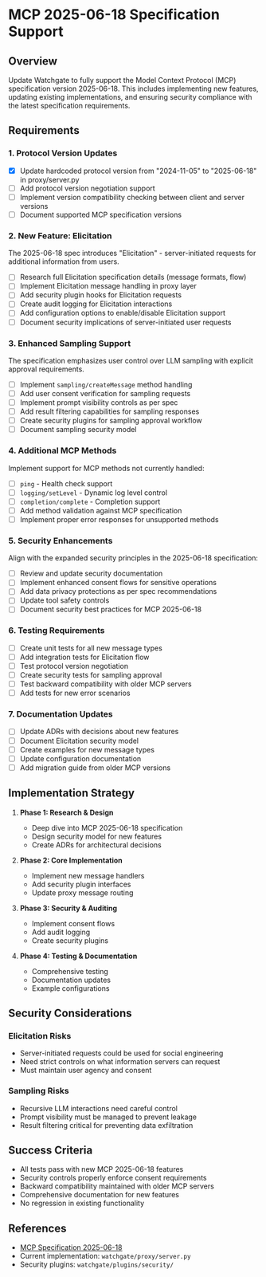 # MCP 2025-06-18 Specification Support

## Overview
Update Watchgate to fully support the Model Context Protocol (MCP) specification version 2025-06-18. This includes implementing new features, updating existing implementations, and ensuring security compliance with the latest specification requirements.

## Requirements

### 1. Protocol Version Updates
- [x] Update hardcoded protocol version from "2024-11-05" to "2025-06-18" in proxy/server.py
- [ ] Add protocol version negotiation support
- [ ] Implement version compatibility checking between client and server versions
- [ ] Document supported MCP specification versions

### 2. New Feature: Elicitation
The 2025-06-18 spec introduces "Elicitation" - server-initiated requests for additional information from users.

- [ ] Research full Elicitation specification details (message formats, flow)
- [ ] Implement Elicitation message handling in proxy layer
- [ ] Add security plugin hooks for Elicitation requests
- [ ] Create audit logging for Elicitation interactions
- [ ] Add configuration options to enable/disable Elicitation support
- [ ] Document security implications of server-initiated user requests

### 3. Enhanced Sampling Support
The specification emphasizes user control over LLM sampling with explicit approval requirements.

- [ ] Implement `sampling/createMessage` method handling
- [ ] Add user consent verification for sampling requests
- [ ] Implement prompt visibility controls as per spec
- [ ] Add result filtering capabilities for sampling responses
- [ ] Create security plugins for sampling approval workflow
- [ ] Document sampling security model

### 4. Additional MCP Methods
Implement support for MCP methods not currently handled:

- [ ] `ping` - Health check support
- [ ] `logging/setLevel` - Dynamic log level control
- [ ] `completion/complete` - Completion support
- [ ] Add method validation against MCP specification
- [ ] Implement proper error responses for unsupported methods

### 5. Security Enhancements
Align with the expanded security principles in the 2025-06-18 specification:

- [ ] Review and update security documentation
- [ ] Implement enhanced consent flows for sensitive operations
- [ ] Add data privacy protections as per spec recommendations
- [ ] Update tool safety controls
- [ ] Document security best practices for MCP 2025-06-18

### 6. Testing Requirements
- [ ] Create unit tests for all new message types
- [ ] Add integration tests for Elicitation flow
- [ ] Test protocol version negotiation
- [ ] Create security tests for sampling approval
- [ ] Test backward compatibility with older MCP servers
- [ ] Add tests for new error scenarios

### 7. Documentation Updates
- [ ] Update ADRs with decisions about new features
- [ ] Document Elicitation security model
- [ ] Create examples for new message types
- [ ] Update configuration documentation
- [ ] Add migration guide from older MCP versions

## Implementation Strategy

1. **Phase 1: Research & Design**
   - Deep dive into MCP 2025-06-18 specification
   - Design security model for new features
   - Create ADRs for architectural decisions

2. **Phase 2: Core Implementation**
   - Implement new message handlers
   - Add security plugin interfaces
   - Update proxy message routing

3. **Phase 3: Security & Auditing**
   - Implement consent flows
   - Add audit logging
   - Create security plugins

4. **Phase 4: Testing & Documentation**
   - Comprehensive testing
   - Documentation updates
   - Example configurations

## Security Considerations

### Elicitation Risks
- Server-initiated requests could be used for social engineering
- Need strict controls on what information servers can request
- Must maintain user agency and consent

### Sampling Risks
- Recursive LLM interactions need careful control
- Prompt visibility must be managed to prevent leakage
- Result filtering critical for preventing data exfiltration

## Success Criteria
- All tests pass with new MCP 2025-06-18 features
- Security controls properly enforce consent requirements
- Backward compatibility maintained with older MCP servers
- Comprehensive documentation for new features
- No regression in existing functionality

## References
- [MCP Specification 2025-06-18](https://modelcontextprotocol.io/specification/2025-06-18)
- Current implementation: `watchgate/proxy/server.py`
- Security plugins: `watchgate/plugins/security/`